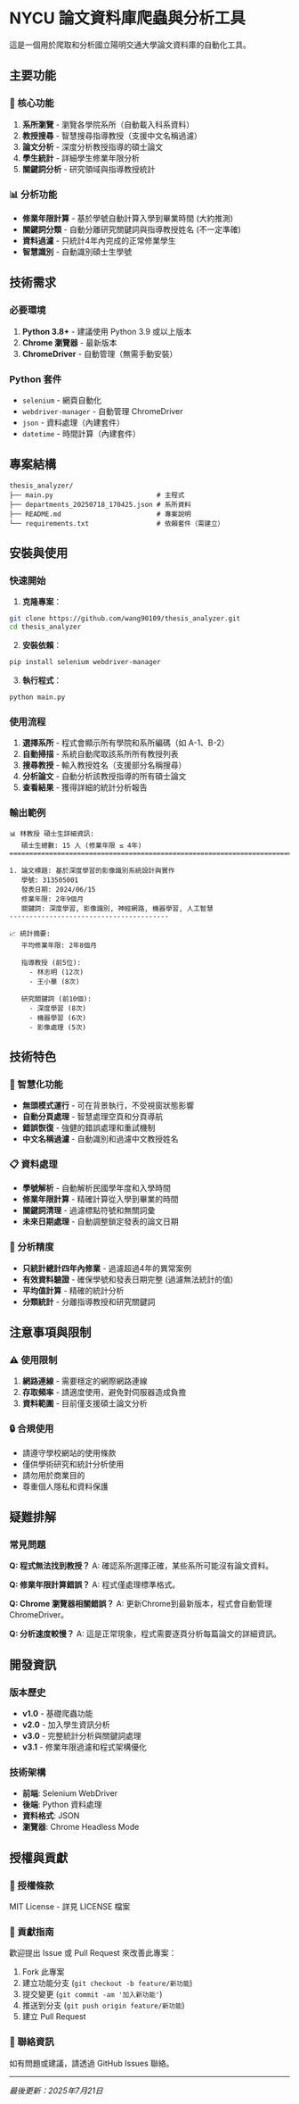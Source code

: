 # NYCU 論文資料庫爬蟲與分析工具

這是一個用於爬取和分析國立陽明交通大學論文資料庫的自動化工具。

## 主要功能

### 🎯 核心功能
1. **系所瀏覽** - 瀏覽各學院系所（自動載入科系資料）
2. **教授搜尋** - 智慧搜尋指導教授（支援中文名稱過濾）
3. **論文分析** - 深度分析教授指導的碩士論文
4. **學生統計** - 詳細學生修業年限分析
5. **關鍵詞分析** - 研究領域與指導教授統計

### 📊 分析功能
- **修業年限計算** - 基於學號自動計算入學到畢業時間 (大約推測)
- **關鍵詞分類** - 自動分離研究關鍵詞與指導教授姓名 (不一定準確)
- **資料過濾** - 只統計4年內完成的正常修業學生
- **智慧識別** - 自動識別碩士生學號

## 技術需求

### 必要環境
1. **Python 3.8+** - 建議使用 Python 3.9 或以上版本
2. **Chrome 瀏覽器** - 最新版本
3. **ChromeDriver** - 自動管理（無需手動安裝）

### Python 套件
- `selenium` - 網頁自動化
- `webdriver-manager` - 自動管理 ChromeDriver
- `json` - 資料處理（內建套件）
- `datetime` - 時間計算（內建套件）

## 專案結構

```
thesis_analyzer/
├── main.py                          # 主程式
├── departments_20250718_170425.json # 系所資料
├── README.md                        # 專案說明
└── requirements.txt                 # 依賴套件（需建立）
```

## 安裝與使用

### 快速開始

1. **克隆專案**：
```bash
git clone https://github.com/wang90109/thesis_analyzer.git
cd thesis_analyzer
```

2. **安裝依賴**：
```bash
pip install selenium webdriver-manager
```

3. **執行程式**：
```bash
python main.py
```

### 使用流程

1. **選擇系所** - 程式會顯示所有學院和系所編碼（如 A-1、B-2）
2. **自動掃描** - 系統自動爬取該系所所有教授列表
3. **搜尋教授** - 輸入教授姓名（支援部分名稱搜尋）
4. **分析論文** - 自動分析該教授指導的所有碩士論文
5. **查看結果** - 獲得詳細的統計分析報告

### 輸出範例

```
📊 林教授 碩士生詳細資訊:
   碩士生總數: 15 人 (修業年限 ≤ 4年)
================================================================================

1. 論文標題: 基於深度學習的影像識別系統設計與實作
   學號: 313505001
   發表日期: 2024/06/15
   修業年限: 2年9個月
   關鍵詞: 深度學習, 影像識別, 神經網路, 機器學習, 人工智慧
----------------------------------------

📈 統計摘要:
   平均修業年限: 2年8個月
   
   指導教授 (前5位):
     - 林志明 (12次)
     - 王小華 (8次)
   
   研究關鍵詞 (前10個):
     - 深度學習 (8次)
     - 機器學習 (6次)
     - 影像處理 (5次)
```

## 技術特色

### 🔧 智慧化功能
- **無頭模式運行** - 可在背景執行，不受視窗狀態影響
- **自動分頁處理** - 智慧處理空頁和分頁導航
- **錯誤恢復** - 強健的錯誤處理和重試機制
- **中文名稱過濾** - 自動識別和過濾中文教授姓名

### 📋 資料處理
- **學號解析** - 自動解析民國學年度和入學時間
- **修業年限計算** - 精確計算從入學到畢業的時間
- **關鍵詞清理** - 過濾標點符號和無關詞彙
- **未來日期處理** - 自動調整鎖定發表的論文日期

### 🎯 分析精度
- **只統計總計四年內修業** - 過濾超過4年的異常案例
- **有效資料驗證** - 確保學號和發表日期完整 (過濾無法統計的值)
- **平均值計算** - 精確的統計分析
- **分類統計** - 分離指導教授和研究關鍵詞

## 注意事項與限制

### ⚠️ 使用限制
1. **網路連線** - 需要穩定的網際網路連線
2. **存取頻率** - 請適度使用，避免對伺服器造成負擔
3. **資料範圍** - 目前僅支援碩士論文分析

### 🔒 合規使用
- 請遵守學校網站的使用條款
- 僅供學術研究和統計分析使用
- 請勿用於商業目的
- 尊重個人隱私和資料保護

## 疑難排解

### 常見問題

**Q: 程式無法找到教授？**
A: 確認系所選擇正確，某些系所可能沒有論文資料。

**Q: 修業年限計算錯誤？**
A: 程式僅處理標準格式。

**Q: Chrome 瀏覽器相關錯誤？**
A: 更新Chrome到最新版本，程式會自動管理ChromeDriver。

**Q: 分析速度較慢？**
A: 這是正常現象，程式需要逐頁分析每篇論文的詳細資訊。

## 開發資訊

### 版本歷史
- **v1.0** - 基礎爬蟲功能
- **v2.0** - 加入學生資訊分析
- **v3.0** - 完整統計分析與關鍵詞處理
- **v3.1** - 修業年限過濾和程式架構優化

### 技術架構
- **前端**: Selenium WebDriver
- **後端**: Python 資料處理
- **資料格式**: JSON
- **瀏覽器**: Chrome Headless Mode

## 授權與貢獻

### 📄 授權條款
MIT License - 詳見 LICENSE 檔案

### 🤝 貢獻指南
歡迎提出 Issue 或 Pull Request 來改善此專案：

1. Fork 此專案
2. 建立功能分支 (`git checkout -b feature/新功能`)
3. 提交變更 (`git commit -am '加入新功能'`)
4. 推送到分支 (`git push origin feature/新功能`)
5. 建立 Pull Request

### 📧 聯絡資訊
如有問題或建議，請透過 GitHub Issues 聯絡。

---
*最後更新：2025年7月21日*
